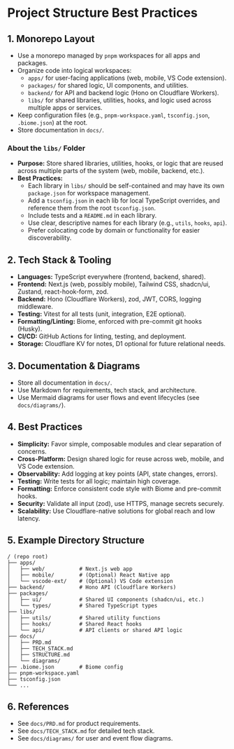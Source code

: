 # Project Structure Best Practices

## 1. Monorepo Layout
- Use a monorepo managed by `pnpm` workspaces for all apps and packages.
- Organize code into logical workspaces:
  - `apps/` for user-facing applications (web, mobile, VS Code extension).
  - `packages/` for shared logic, UI components, and utilities.
  - `backend/` for API and backend logic (Hono on Cloudflare Workers).
  - `libs/` for shared libraries, utilities, hooks, and logic used across multiple apps or services.
- Keep configuration files (e.g., `pnpm-workspace.yaml`, `tsconfig.json`, `.biome.json`) at the root.
- Store documentation in `docs/`.

### About the `libs/` Folder
- **Purpose:** Store shared libraries, utilities, hooks, or logic that are reused across multiple parts of the system (web, mobile, backend, etc.).
- **Best Practices:**
  - Each library in `libs/` should be self-contained and may have its own `package.json` for workspace management.
  - Add a `tsconfig.json` in each lib for local TypeScript overrides, and reference them from the root `tsconfig.json`.
  - Include tests and a `README.md` in each library.
  - Use clear, descriptive names for each library (e.g., `utils`, `hooks`, `api`).
  - Prefer colocating code by domain or functionality for easier discoverability.

## 2. Tech Stack & Tooling
- **Languages:** TypeScript everywhere (frontend, backend, shared).
- **Frontend:** Next.js (web, possibly mobile), Tailwind CSS, shadcn/ui, Zustand, react-hook-form, zod.
- **Backend:** Hono (Cloudflare Workers), zod, JWT, CORS, logging middleware.
- **Testing:** Vitest for all tests (unit, integration, E2E optional).
- **Formatting/Linting:** Biome, enforced with pre-commit git hooks (Husky).
- **CI/CD:** GitHub Actions for linting, testing, and deployment.
- **Storage:** Cloudflare KV for notes, D1 optional for future relational needs.

## 3. Documentation & Diagrams
- Store all documentation in `docs/`.
- Use Markdown for requirements, tech stack, and architecture.
- Use Mermaid diagrams for user flows and event lifecycles (see `docs/diagrams/`).

## 4. Best Practices
- **Simplicity:** Favor simple, composable modules and clear separation of concerns.
- **Cross-Platform:** Design shared logic for reuse across web, mobile, and VS Code extension.
- **Observability:** Add logging at key points (API, state changes, errors).
- **Testing:** Write tests for all logic; maintain high coverage.
- **Formatting:** Enforce consistent code style with Biome and pre-commit hooks.
- **Security:** Validate all input (zod), use HTTPS, manage secrets securely.
- **Scalability:** Use Cloudflare-native solutions for global reach and low latency.

## 5. Example Directory Structure
```text
/ (repo root)
├── apps/
│   ├── web/           # Next.js web app
│   ├── mobile/        # (Optional) React Native app
│   └── vscode-ext/    # (Optional) VS Code extension
├── backend/           # Hono API (Cloudflare Workers)
├── packages/
│   ├── ui/            # Shared UI components (shadcn/ui, etc.)
│   └── types/         # Shared TypeScript types
├── libs/
│   ├── utils/         # Shared utility functions
│   ├── hooks/         # Shared React hooks
│   └── api/           # API clients or shared API logic
├── docs/
│   ├── PRD.md
│   ├── TECH_STACK.md
│   ├── STRUCTURE.md
│   └── diagrams/
├── .biome.json        # Biome config
├── pnpm-workspace.yaml
├── tsconfig.json
└── ...
```

## 6. References
- See `docs/PRD.md` for product requirements.
- See `docs/TECH_STACK.md` for detailed tech stack.
- See `docs/diagrams/` for user and event flow diagrams. 